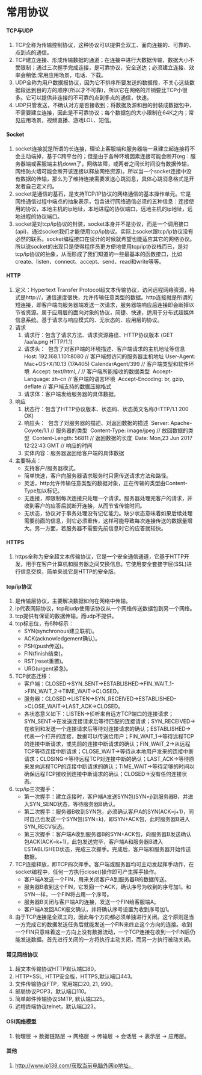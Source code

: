 # 常用协议

#### TCP与UDP
1. TCP全称为传输控制协议，这种协议可以提供全双工、面向连接的、可靠的、点到点的通信。
2. TCP建立连接、形成传输数据的通道；在连接中进行大数据传输，数据大小不受限制；通过三次握手完成连接，是可靠协议，安全送达；必须建立连接、效率会稍低;常用应用场景，电话、下载。
3. UDP全称为用户数据报协议，因为它不排序所要发送的数据段，不关心这些数据段达到目的方的顺序(所以才不可靠)，所以它在网络的开销要比TCP小很多。它可以提供非连接的不可靠的点到多点的通信，快速。
4. UDP只管发送，不确认对方是否接收到；将数据及源和目的封装成数据包中，不需要建立连接，因此是不可靠协议；每个数据包的大小限制在64K之内；常见应用场景，视频直播、游戏LOL、短信。

#### Socket
1. socket连接就是所谓的长连接，理论上客服端和服务器端一旦建立起连接将不会主动端掉，基于C跨平台的；但是由于各种环境因素连接可能会断开(eg：服务器端或客服端主机down了，网络故障，或两者之间长时间没有数据传输，网络防火墙可能会断开该连接以释放网络资源)。所以当一个socket连接中没有数据的传输，那么为了维持连接需要发送心跳消息，具体心跳消息格式是开发者自己定义的。
2. socket是通信的基石，是支持TCP/IP协议的网络通信的基本操作单元。它是网络通信过程中端点的抽象表示，包含进行网络通信必须的五种信息：连接使用的协议，本地主机的ip地址，本地进程的协议端口，远地主机的ip地址，远地进程的协议端口。
3. socket是对tcp/ip协议的封装，socket本身并不是协议，而是一个调用接口(api)，通过socket我们才能使用tcp/ip协议。实际上socket跟tcp/ip协议没有必然的联系。socket编程接口在设计的时候就希望也能适应其它的网络协议。所以说socket的出现只是使得程序员更方便地使用tcp/ip协议栈而已，是对tcp/ip协议的抽象，从而形成了我们知道的一些最基本的函数接口，比如create、listen、connect、accept、send、read和write等等。

#### HTTP
1. 定义：Hypertext Transfer Protocol超文本传输协议，访问远程网络资源，格式是http://，通信速度很快，允许传输任意类型的数据。http连接就是所谓的短连接，即客户端向服务器端发送一次请求，服务器端响应后连接即会断掉以节省资源。属于应用层的面向对象的协议，简捷、快速，适用于分布式超媒体信息系统。基于请求与响应模式的、无状态的、应用层的协议。
2. 请求
	1. 请求行：包含了请求方法、请求资源路径、HTTP协议版本 (GET /aa/a.png HTTP/1.1)
	2. 请求头：  包含了对客户端的环境描述、客户端请求的主机地址等信息 Host:  192.168.1.101:8080 // 客户端想访问的服务器主机地址 User-Agent: Mac+OS+X/10.13 (17A405) CalendarAgent/399 // 客户端类型和软件环境  Accept: text/html, */* // 客户端所能接收的数据类型  Accept-Language: zh-cn // 客户端的语言环境  Accept-Encoding: br, gzip, deflate // 客户端支持的数据压缩格式
   3. 请求体：客户端发给服务器的具体数据。
3. 响应
   1. 状态行：包含了HTTP协议版本、状态码、状态英文名称(HTTP/1.1 200 OK)
   2. 响应头：  包含了对服务器的描述、对返回数据的描述  Server: Apache-Coyote/1.1 // 服务器的类型  Content-Type: image/jpeg    // 放回数据的类型  Content-Length: 56811   // 返回数据的长度  Date: Mon,23 Jun 2017 12:22:43  GMT  // 响应的时间
   3. 实体内容：服务器返回给客户端的具体数据
4. 主要特点：
	* 支持客户/服务器模式。
	* 简单快速，客户向服务器请求服务时只需传送请求方法和路径。
	* 灵活，http允许传输任意类型的数据对象，正在传输的类型由Content-Type加以标记。
	* 无连接，即限制每次连接只处理一个请求。服务器处理完客户的请求，并收到客户的应答后就断开连接，从而节省传输时间。
	* 无状态，协议对于事务处理没有记忆能力。缺少状态意味着如果后续处理需要前面的信息，则它必须重传，这样可能导致每次连接传送的数据量增大。另一方面，若服务器不需要先前信息时它的应答就较快。

#### HTTPS
1. https全称为安全超文本传输协议，它是一个安全通信通道，它基于HTTP开发，用于在客户计算机和服务器之间交换信息。它使用安全套接字层(SSL)进行信息交换，简单来说它是HTTP的安全版。

#### tcp/ip协议
1. 是传输层协议，主要解决数据如何在网络中传输。
2. ip代表网际协议，tcp和udp使用该协议从一个网络传送数据包到另一个网络。
3. tcp提供有保证的数据传输，而udp不提供。
4. tcp标志位，有6种标示：
	* SYN(synchronous建立联机)。
	* ACK(acknowledgement确认)。
	* PSH(push传送)。
	* FIN(finish结束)。
	* RST(reset重置)。
	* URG(urgent紧急)。
5. TCP状态迁移：
	* 客户端：CLOSED->SYN_SENT->ESTABLISHED->FIN_WAIT_1->FIN_WAIT_2->TIME_WAIT->CLOSED。
	* 服务器：CLOSED->LISTEN->SYN_RECEIVED->ESTABLISHED->CLOSE_WAIT->LAST_ACK->CLOSED。
	* 各状态意义如下：LISTEN->侦听来自远方TCP端口的连接请求；SYN_SENT->在发送连接请求后等待匹配的连接请求；SYN_RECEIVED->在收到和发送一个连接请求后等待对连接请求的确认；ESTABLISHED->代表一个打开的连接，数据可以传送给用户；FIN_WAIT_1->等待远程TCP的连接中断请求，或先前的连接中断请求的确认；FIN_WAIT_2->从远程TCP等待连接中断请求；CLOSE_WAIT->等待从本地用户发来的连接中断请求；CLOSING->等待远程TCP对连接中断的确认；LAST_ACK->等待原来发向远程TCP的连接中断请求的确认；TIME_WAIT->等待足够的时间以确保远程TCP接收到连接中断请求的确认；CLOSED->没有任何连接状态。
6. tcp/ip三次握手：
	* 第一次握手：建立连接时，客户端A发送SYN包(SYN=j)到服务器B，并进入SYN_SEND状态，等待服务器B确认。
	* 第二次握手：服务器B收到SYN包，必须确认客户A的SYN(ACK=j+1)，同时自己也发送一个SYN包(SYN=k)，即SYN+ACK包，此时服务器B进入SYN_RECV状态。
	* 第三次握手：客户端A收到服务器B的SYN+ACK包，向服务器B发送确认包ACK(ACK=k+1)，此包发送完毕，客户端A和服务器B进入ESTABLISHED状态，完成三次握手。完成后，客户端和服务器开始传送数据。
7. TCP连接释放，即TCP四次挥手。客户端或服务器均可主动发起挥手动作，在socket编程中，任何一方执行close()操作即可产生挥手操作。
	* 客户端A发送一个FIN，用来关闭客户A到服务器B的数据传送。
	* 服务器B收到这个FIN，它发回一个ACK，确认序号为收到的序号加1。和SYN一样，一个FIN将占用一个序号。
	* 服务器B关闭与客户端A的连接，发送一个FIN给客服端A。
	* 客户端A发回ACK报文确认，并将确认序号设置为收到序号加1。
8. 由于TCP连接是全双工的，因此每个方向都必须单独进行关闭。这个原则是当一方完成它的数据发送任务后就能发送一个FIN来终止这个方向的连接。收到一个FIN只意味着这一方向上没有数据流动，一个TCP连接在收到一个FIN后仍能发送数据。首先进行关闭的一方将执行主动关闭，而另一方执行被动关闭。

#### 常见网络协议
1. 超文本传输协议HTTP默认端口80。
2. HTTP+SSL, HTTP安全版，HTTPS,默认端口443。
3. 文件传输协议FTP，常用端口20, 21, 990。
4. 邮局协议POP3，默认端口110。
5. 简单邮件传输协议SMTP, 默认端口25。
6. 远程终端协议telnet，默认端口23。

#### OSI网络模型
1. 物理层 -> 数据链路层 -> 网络层 -> 传输层 -> 会话层 -> 表示层 -> 应用层。


#### 其他
1. http://www.ip138.com/获取当前电脑外网ip地址。


